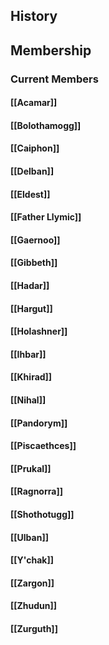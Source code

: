 ## History
## Membership
### Current Members
#### [[Acamar]]
#### [[Bolothamogg]]
#### [[Caiphon]]
#### [[Delban]]
#### [[Eldest]]
#### [[Father Llymic]]
#### [[Gaernoo]]
#### [[Gibbeth]]
#### [[Hadar]]
#### [[Hargut]]
#### [[Holashner]]
#### [[Ihbar]]
#### [[Khirad]]
#### [[Nihal]]
#### [[Pandorym]]
#### [[Piscaethces]]
#### [[Prukal]]
#### [[Ragnorra]]
#### [[Shothotugg]]
#### [[Ulban]]
#### [[Y'chak]]
#### [[Zargon]]
#### [[Zhudun]]
#### [[Zurguth]]